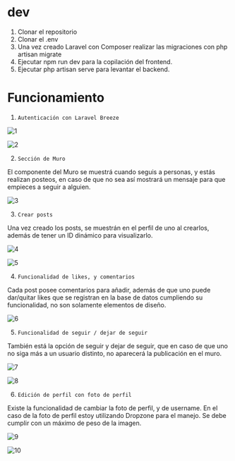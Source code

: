 # dev

1. Clonar el repositorio
2. Clonar el .env
3. Una vez creado Laravel con Composer realizar las migraciones con php artisan migrate
4. Ejecutar npm run dev para la copilación del frontend.
5. Ejecutar php artisan serve para levantar el backend.

# Funcionamiento

1. ``Autenticación con Laravel Breeze``

![1](https://imgur.com/GE4H9JF.png)

![2](https://imgur.com/sztPItr.png)

2. ``Sección de Muro``

El componente del Muro se muestrá cuando seguis a personas, y estás realizan posteos, en caso de que no sea así mostrará un mensaje para que empieces a seguir a alguien.

![3](https://imgur.com/id5fsIE.png)

3. ``Crear posts``

Una vez creado los posts, se muestrán en el perfil de uno al crearlos, además de tener un ID dinámico para visualizarlo.

![4](https://imgur.com/HDwInSu.png)

![5](https://imgur.com/Ena2JHA.png)

4. ``Funcionalidad de likes, y comentarios``

Cada post posee comentarios para añadir, además de que uno puede dar/quitar likes que se registran en la base de datos cumpliendo su funcionalidad, no son solamente elementos de diseño.

![6](https://imgur.com/FDicf1Z.png)

5. ``Funcionalidad de seguir / dejar de seguir``

También está la opción de seguir y dejar de seguir, que en caso de que uno no siga más a un usuario distinto, no aparecerá la publicación en el muro.

![7](https://imgur.com/1NR5apE.png)

![8](https://imgur.com/Rv6FuB4.png)

6. ``Edición de perfil con foto de perfil``

Existe la funcionalidad de cambiar la foto de perfil, y de username. En el caso de la foto de perfil estoy utilizando Dropzone para el manejo. Se debe cumplir con un máximo de peso de la imagen.

![9](https://imgur.com/XfMo4Xz.png)

![10](https://imgur.com/9nsjZHw.png)
